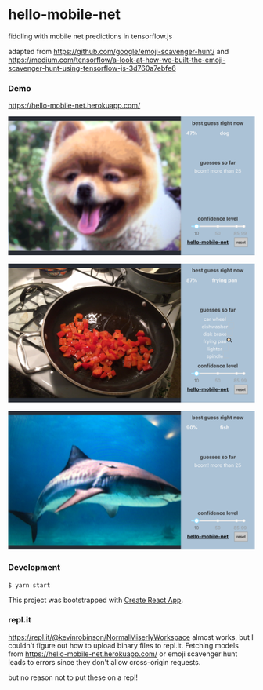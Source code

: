 # hello-mobile-net
fiddling with mobile net predictions in tensorflow.js

adapted from https://github.com/google/emoji-scavenger-hunt/ and https://medium.com/tensorflow/a-look-at-how-we-built-the-emoji-scavenger-hunt-using-tensorflow-js-3d760a7ebfe6

### Demo
https://hello-mobile-net.herokuapp.com/

![dog](docs/dog.PNG)

![frying-pan](docs/frying-pan.PNG)

![shark](docs/shark.PNG)

### Development
`$ yarn start`

This project was bootstrapped with [Create React App](https://github.com/facebook/create-react-app).

### repl.it
https://repl.it/@kevinrobinson/NormalMiserlyWorkspace almost works, but I couldn't figure out how to upload binary files to repl.it.  Fetching models from https://hello-mobile-net.herokuapp.com/ or emoji scavenger hunt leads to errors since they don't allow cross-origin requests.

but no reason not to put these on a repl!